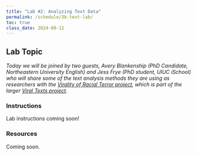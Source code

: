 ```yaml
---
title: "Lab #2: Analyzing Text Data"
permalink: /schedule/3b-text-lab/
toc: true
class_date: 2024-09-12
---
```


## Lab Topic

_Today we will be joined by two guests, Avery Blankenship (PhD Candidate, Northeastern University English) and Jess Frye (PhD student, UIUC iSchool) who will share some of the text analysis methods they are using as researchers with the [Virality of Racial Terror project](https://viraltexts.org/2023/01/24/vrt/), which is part of the larger [Viral Texts project](https://viraltexts.org)._

### Instructions

Lab instructions coming soon!

### Resources

 Coming soon.